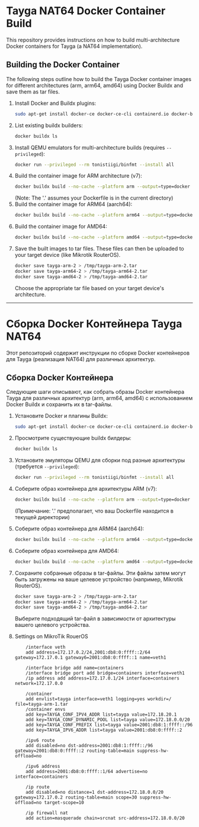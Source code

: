 # Tayga NAT64 Docker Container Build

This repository provides instructions on how to build multi-architecture Docker containers for Tayga (a NAT64 implementation).

## Building the Docker Container

The following steps outline how to build the Tayga Docker container images for different architectures (arm, arm64, amd64) using Docker Buildx and save them as tar files.

1.  Install Docker and Buildx plugins:
    ```bash
    sudo apt-get install docker-ce docker-ce-cli containerd.io docker-buildx-plugin docker-compose-plugin
    ```
2.  List existing buildx builders:
    ```bash
    docker buildx ls
    ```
3.  Install QEMU emulators for multi-architecture builds (requires `--privileged`):
    ```bash
    docker run --privileged --rm tonistiigi/binfmt --install all
    ```
4.  Build the container image for ARM architecture (v7):
    ```bash
    docker buildx build --no-cache --platform arm --output=type=docker -t tayga-arm-2 .
    ```
    (Note: The '.' assumes your Dockerfile is in the current directory)
5.  Build the container image for ARM64 (aarch64):
    ```bash
    docker buildx build --no-cache --platform arm64 --output=type=docker -t tayga-arm64-2 .
    ```
6.  Build the container image for AMD64:
    ```bash
    docker buildx build --no-cache --platform amd64 --output=type=docker -t tayga-amd64-2 .
    ```
7.  Save the built images to tar files. These files can then be uploaded to your target device (like Mikrotik RouterOS).
    ```bash
    docker save tayga-arm-2 > /tmp/tayga-arm-2.tar
    docker save tayga-arm64-2 > /tmp/tayga-arm64-2.tar
    docker save tayga-amd64-2 > /tmp/tayga-amd64-2.tar
    ```
    Choose the appropriate tar file based on your target device's architecture.

---

# Сборка Docker Контейнера Tayga NAT64

Этот репозиторий содержит инструкции по сборке Docker контейнеров для Tayga (реализация NAT64) для различных архитектур.

## Сборка Docker Контейнера

Следующие шаги описывают, как собрать образы Docker контейнера Tayga для различных архитектур (arm, arm64, amd64) с использованием Docker Buildx и сохранить их в tar-файлы.

1.  Установите Docker и плагины Buildx:
    ```bash
    sudo apt-get install docker-ce docker-ce-cli containerd.io docker-buildx-plugin docker-compose-plugin
    ```
2.  Просмотрите существующие buildx билдеры:
    ```bash
    docker buildx ls
    ```
3.  Установите эмуляторы QEMU для сборки под разные архитектуры (требуется `--privileged`):
    ```bash
    docker run --privileged --rm tonistiigi/binfmt --install all
    ```
4.  Соберите образ контейнера для архитектуры ARM (v7):
    ```bash
    docker buildx build --no-cache --platform arm --output=type=docker -t tayga-arm-2 .
    ```
    (Примечание: '.' предполагает, что ваш Dockerfile находится в текущей директории)
5.  Соберите образ контейнера для ARM64 (aarch64):
    ```bash
    docker buildx build --no-cache --platform arm64 --output=type=docker -t tayga-arm64-2 .
    ```
6.  Соберите образ контейнера для AMD64:
    ```bash
    docker buildx build --no-cache --platform amd64 --output=type=docker -t tayga-amd64-2 .
    ```
7.  Сохраните собранные образы в tar-файлы. Эти файлы затем могут быть загружены на ваше целевое устройство (например, Mikrotik RouterOS).
    ```bash
    docker save tayga-arm-2 > /tmp/tayga-arm-2.tar
    docker save tayga-arm64-2 > /tmp/tayga-arm64-2.tar
    docker save tayga-amd64-2 > /tmp/tayga-amd64-2.tar
    ```
    Выберите подходящий tar-файл в зависимости от архитектуры вашего целевого устройства.

8. Settings on MikroTik RouerOS
    ```RouterOS
        /interface veth
        add address=172.17.0.2/24,2001:db8:0:ffff::2/64 gateway=172.17.0.1 gateway6=2001:db8:0:ffff::1 name=veth1
        
        /interface bridge add name=containers
        /interface bridge port add bridge=containers interface=veth1
        /ip address add address=172.17.0.1/24 interface=containers network=172.17.0.0
        
        /container
        add envlist=tayga interface=veth1 logging=yes workdir=/ file=tayga-arm-1.tar
        /container envs
        add key=TAYGA_CONF_IPV4_ADDR list=tayga value=172.18.20.1
        add key=TAYGA_CONF_DYNAMIC_POOL list=tayga value=172.18.0.0/20
        add key=TAYGA_CONF_PREFIX list=tayga value=2001:db8:1:ffff::/96
        add key=TAYGA_IPV6_ADDR list=tayga value=2001:db8:0:ffff::2
        
        /ipv6 route 
        add disabled=no dst-address=2001:db8:1:ffff::/96 gateway=2001:db8:0:ffff::2 routing-table=main suppress-hw-offload=no
        
        /ipv6 address
        add address=2001:db8:0:ffff::1/64 advertise=no interface=containers
        
        /ip route 
        add disabled=no distance=1 dst-address=172.18.0.0/20 gateway=172.17.0.2 routing-table=main scope=30 suppress-hw-offload=no target-scope=10
        
        /ip firewall nat
        add action=masquerade chain=srcnat src-address=172.18.0.0/20
    ```

        
